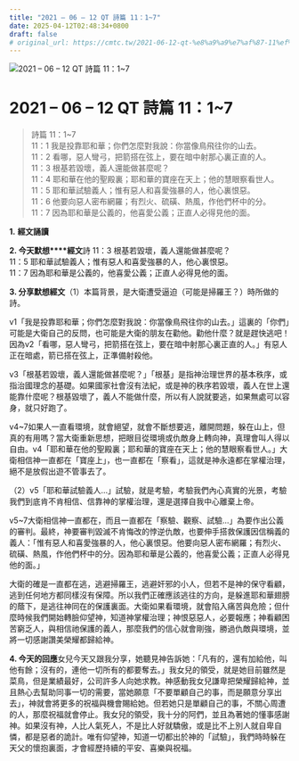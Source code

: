 ```yaml
---
title: "2021 – 06 – 12 QT 詩篇 11：1~7"
date: 2025-04-12T02:48:34+0800
draft: false
# original_url: https://cmtc.tw/2021-06-12-qt-%e8%a9%a9%e7%af%87-11%ef%bc%9a17
---
```


![2021 – 06 – 12 QT 詩篇 11：1~7](/images/qt.jpg   "2021 – 06 – 12 QT 詩篇 11：1~7")

# 2021 – 06 – 12 QT 詩篇 11：1~7

> 詩篇 11：1~7  
> 11：1 我是投靠耶和華；你們怎麼對我說：你當像鳥飛往你的山去。  
> 11：2 看哪，惡人彎弓，把箭搭在弦上，要在暗中射那心裏正直的人。  
> 11：3 根基若毀壞，義人還能做甚麼呢？  
> 11：4 耶和華在他的聖殿裏；耶和華的寶座在天上；他的慧眼察看世人。  
> 11：5 耶和華試驗義人；惟有惡人和喜愛強暴的人，他心裏恨惡。  
> 11：6 他要向惡人密布網羅；有烈火、硫磺、熱風，作他們杯中的分。  
> 11：7 因為耶和華是公義的，他喜愛公義；正直人必得見他的面。

**1.** **經文誦讀**

**2. 今天默想****經文**詩 11：3 根基若毀壞，義人還能做甚麼呢？  
11：5 耶和華試驗義人；惟有惡人和喜愛強暴的人，他心裏恨惡。  
11：7 因為耶和華是公義的，他喜愛公義；正直人必得見他的面。

**3. 分享默想經文**（1）本篇背景，是大衛遭受逼迫（可能是掃羅王？）時所做的詩。

v1「我是投靠耶和華；你們怎麼對我說：你當像鳥飛往你的山去。」這裏的「你們」可能是大衛自己的反問，也可能是大衛的朋友在勸他。勸他什麼？就是趕快逃吧！因為v2「看哪，惡人彎弓，把箭搭在弦上，要在暗中射那心裏正直的人。」有惡人正在暗處，箭已搭在弦上，正準備射殺他。

v3「根基若毀壞，義人還能做甚麼呢？」「根基」是指神治理世界的基本秩序，或指治國理念的基礎。如果國家社會沒有法紀，或是神的秩序若毀壞，義人在世上還能靠什麼呢？根基毀壞了，義人不能做什麼，所以有人說就要逃，如果無處可以容身，就只好跑了。

v4~7如果人一直看環境，就會絕望，就會不斷想要逃，離開問題，躲在山上，但真的有用嗎？當大衛重新思想，把眼目從環境或仇敵身上轉向神，真理會叫人得以自由。v4「耶和華在他的聖殿裏；耶和華的寶座在天上；他的慧眼察看世人。」大衛相信神一直都在「寶座上」，也一直都在「察看」，這就是神永遠都在掌權治理，絕不是放假出遊不管事去了。

（2）v5「耶和華試驗義人…」試驗，就是考驗，考驗我們內心真實的光景，考驗我們到底肯不肯相信、信靠神的掌權治理，還是選擇自我中心離棄上帝。

v5~7大衛相信神一直都在，而且一直都在「察驗、觀察、試驗…」為要作出公義的審判。最終，神要審判毀滅不肯悔改的悖逆仇敵，也要伸手搭救保護因信稱義的義人：「惟有惡人和喜愛強暴的人，他心裏恨惡。他要向惡人密布網羅；有烈火、硫磺、熱風，作他們杯中的分。因為耶和華是公義的，他喜愛公義；正直人必得見他的面。」

大衛的確是一直都在逃，逃避掃羅王，逃避奸邪的小人，但若不是神的保守看顧，逃到任何地方都同樣沒有保障。所以我們正確應該逃往的方向，是躲進耶和華翅膀的蔭下，是逃往神同在的保護裏面。大衛如果看環境，就會陷入痛苦與危險；但什麼時候我們開始轉臉仰望神，知道神掌權治理；神恨惡惡人，必要報應；神看顧困苦窮乏人，與相信祂保護的義人，那麼我們的信心就會剛強，勝過仇敵與環境，並將一切感謝讚美榮耀都歸給神。

**4. 今天的回應**女兒今天又跟我分享，她聽見神告訴她：「凡有的，還有加給他，叫他有餘；沒有的，連他一切所有的都要奪去。」我女兒的領受，就是她目前雖然是菜鳥，但是業績最好，公司許多人向她求教。神感動我女兒謙卑把榮耀歸給神，並且熱心去幫助同事一切的需要，當她願意「不要單顧自己的事，而是願意分享出去」，神就會將更多的祝福與機會賜給她。但若她只是單顧自己的事，不關心周遭的人，那麼祝福就會停止。我女兒的領受，我十分的阿們，並且為著她的懂事感謝神。如果沒有神，人比人氣死人，不是比人好就驕傲，或是比不上別人就自卑自憐，都是惡者的詭計。唯有仰望神，知道一切都出於神的「試驗」，我們時時躲在天父的懷抱裏面，才會經歷持續的平安、喜樂與祝福。